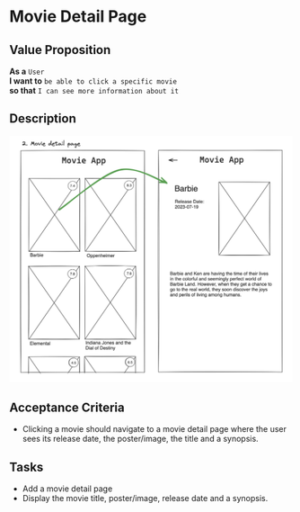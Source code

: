# Movie Detail Page

## Value Proposition

**As a** `User` <br>
**I want to** `be able to click a specific movie` <br>
**so that** `I can see more information about it` <br>

## Description

![wireframe](./assets/scribble-movie-details-page.png)

## Acceptance Criteria

- Clicking a movie should navigate to a movie detail page where the user sees its release date, the poster/image, the title and a synopsis.

## Tasks

- Add a movie detail page
- Display the movie title, poster/image, release date and a synopsis.

